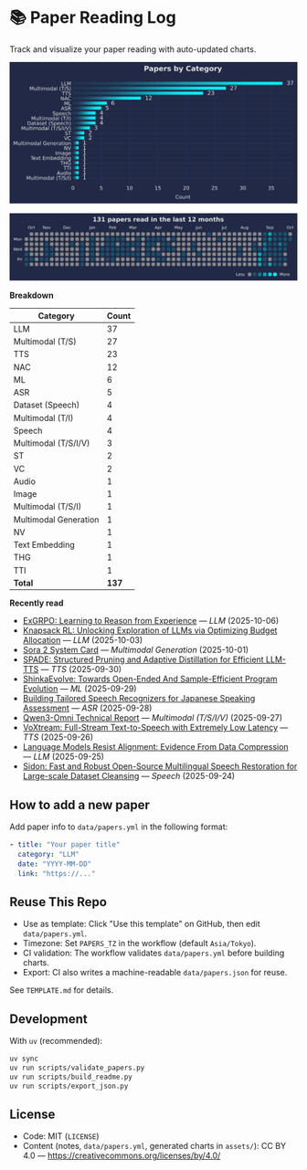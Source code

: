 # 📚 Paper Reading Log

Track and visualize your paper reading with auto-updated charts.

<!--CHART_START-->
![By category](assets/category_stylish.svg)

![Activity heatmap](assets/activity_heatmap.svg)


**Breakdown**

| Category | Count |
|---|---|
| LLM | 37 |
| Multimodal (T/S) | 27 |
| TTS | 23 |
| NAC | 12 |
| ML | 6 |
| ASR | 5 |
| Dataset (Speech) | 4 |
| Multimodal (T/I) | 4 |
| Speech | 4 |
| Multimodal (T/S/I/V) | 3 |
| ST | 2 |
| VC | 2 |
| Audio | 1 |
| Image | 1 |
| Multimodal (T/S/I) | 1 |
| Multimodal Generation | 1 |
| NV | 1 |
| Text Embedding | 1 |
| THG | 1 |
| TTI | 1 |
| **Total** | **137** |

**Recently read**

- [ExGRPO: Learning to Reason from Experience](https://arxiv.org/abs/2510.02245) — *LLM* (2025-10-06)
- [Knapsack RL: Unlocking Exploration of LLMs via Optimizing Budget Allocation](https://arxiv.org/abs/2509.25849) — *LLM* (2025-10-03)
- [Sora 2 System Card](https://cdn.openai.com/pdf/50d5973c-c4ff-4c2d-986f-c72b5d0ff069/sora_2_system_card.pdf) — *Multimodal Generation* (2025-10-01)
- [SPADE: Structured Pruning and Adaptive Distillation for Efficient LLM-TTS](https://arxiv.org/abs/2509.20802) — *TTS* (2025-09-30)
- [ShinkaEvolve: Towards Open-Ended And Sample-Efficient Program Evolution](https://arxiv.org/abs/2509.19349) — *ML* (2025-09-29)
- [Building Tailored Speech Recognizers for Japanese Speaking Assessment](https://arxiv.org/abs/2509.20655) — *ASR* (2025-09-28)
- [Qwen3-Omni Technical Report](https://arxiv.org/abs/2509.17765) — *Multimodal (T/S/I/V)* (2025-09-27)
- [VoXtream: Full-Stream Text-to-Speech with Extremely Low Latency](https://www.arxiv.org/abs/2509.15969) — *TTS* (2025-09-26)
- [Language Models Resist Alignment: Evidence From Data Compression](https://aclanthology.org/2025.acl-long.1141.pdf) — *LLM* (2025-09-25)
- [Sidon: Fast and Robust Open-Source Multilingual Speech Restoration for Large-scale Dataset Cleansing](https://arxiv.org/abs/2509.17052) — *Speech* (2025-09-24)
<!--CHART_END-->

## How to add a new paper

Add paper info to `data/papers.yml` in the following format:

```yaml
- title: "Your paper title"
  category: "LLM"
  date: "YYYY-MM-DD"
  link: "https://..."
```

## Reuse This Repo

- Use as template: Click "Use this template" on GitHub, then edit `data/papers.yml`.
- Timezone: Set `PAPERS_TZ` in the workflow (default `Asia/Tokyo`).
- CI validation: The workflow validates `data/papers.yml` before building charts.
- Export: CI also writes a machine-readable `data/papers.json` for reuse.

See `TEMPLATE.md` for details.

## Development

With `uv` (recommended):

```
uv sync
uv run scripts/validate_papers.py
uv run scripts/build_readme.py
uv run scripts/export_json.py
```

## License

- Code: MIT (`LICENSE`)
- Content (notes, `data/papers.yml`, generated charts in `assets/`): CC BY 4.0 — https://creativecommons.org/licenses/by/4.0/
